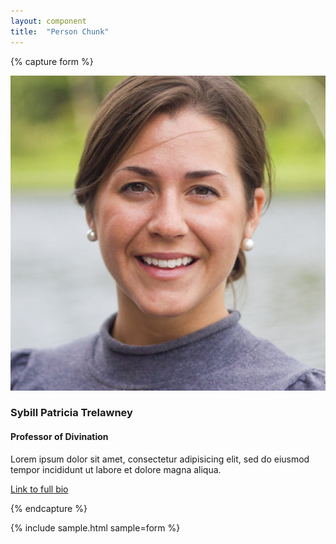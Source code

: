 ```yaml
---
layout: component
title:  "Person Chunk"
---
```


{% capture form %}
  <div class="person-chunk">
    <img src="../images/people/random-user.jpg">
    <h3 class="name">Sybill Patricia Trelawney</h4>
    <h4 class="title">Professor of Divination</h5>
    <p class="person-description">Lorem ipsum dolor sit amet, consectetur adipisicing elit, sed do eiusmod tempor incididunt ut labore et dolore magna aliqua.</p>
    <p><a href="google.com">Link to full bio</a></p>
  </div>
{% endcapture %}

{% include sample.html sample=form %}
